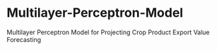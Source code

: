 # Multilayer-Perceptron-Model
Multilayer Perceptron Model for Projecting Crop Product Export Value  Forecasting
